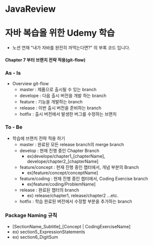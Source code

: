 # JavaReview
# 자바 복습을 위한 Udemy 학습
- 노션 연재 "내가 자바를 완전히 까먹는다면?" 의 부록 코드 입니다.
#### Chapter 7 부터 브랜치 전략 적용(git-flow)
### As - Is
  - Overview git-flow
    - master : 제품으로 출시될 수 있는 branch
    - develope : 다음 출시 버전을 개발 하는 branch
    - feature : 기능을 개발하는 branch
    - release : 이번 출시 버전을 준비하는 branch
    - hotfix : 출시 버전에서 발생한 버그를 수정하는 브랜치
### To - Be
  - 학습에 브랜치 전략 적용 하기
    - master : 완료된 모든 release branch의 merge branch
    - develop : 현재 진행 중인 Chapter Branch
      - ex)develope/chapter1_[chapterName], develope/chapter2_[chapterName]
    - feature/concept : 현재 진행 중인 챕터에서, 개념 부분의 Branch
      - ex)feature/concept/conceptName]
    - feature/coding : 현재 진행 중인 챕터에서, Coding Exercise branch
      - ex)feature/coding/ProblemName]
    - release : 완료된 챕터의 branch 
      - ex) release/chapter1, release/chapter2 ...etc.
    - hotfix : 학습 완료된 버전에서 수정할 부분을 추가하는 branch
### Package Naming 규칙
   - [SectionName_Subtitle]_[Concept | CodingExerciseName]
   - ex) section5_ExpressionStatements
   - ex) section6_DigitSum